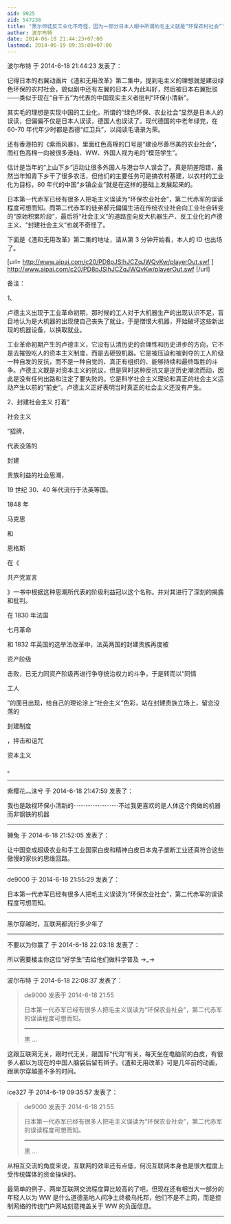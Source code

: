 ```yaml
---
aid: 9025
zid: 547238
title: "黑尔师徒反工业化不奇怪，因为一部分日本人眼中所谓的毛主义就是“环保农村社会”"
author: 波尔布特
date: 2014-06-18 21:44:23+07:00
lastmod: 2014-06-19 09:35:00+07:00
---
```


波尔布特 于 2014-6-18 21:44:23 发表了：

记得日本的右翼动画片《渣和无用改革》第二集中，提到毛主义的理想就是建设绿色环保的农村社会，貌似剧中还有左翼的日本人为此叫好，然后被日本右翼批驳——类似于现在“自干五”为代表的中国现实主义者批判“环保小清新”。

其实毛的理想是实现中国的工业化，所谓的“绿色环保、农业社会”显然是日本人的误读，但偏偏不仅是日本人误读，德国人也误读了。现代德国的中老年绿党，在 60-70 年代年少时都是西德“红卫兵”，以阅读毛语录为荣。

还有香港拍的《紫雨风暴》，里面红色高棉的口号是“建设尽善尽美的农业社会”，而红色高棉一向被很多港灿、WW、外国人视为毛的“模范学生”。

估计是当年的“上山下乡”运动让很多外国人与港台华人误会了。真是阴差阳错，虽然当年知青下乡干了很多农活，但他们的主要任务可是搞农村基建，以农村的工业化为目标，80 年代的中国“乡镇企业”就是在这样的基础上发展起来的。

日本第一代赤军已经有很多人把毛主义误读为“环保农业社会”，第二代赤军的误读程度可想而知。而第二代赤军的徒弟郝元偏偏生活在传统农业社会向工业社会转变的“原始积累阶段”，最后将“社会主义”的道路歪向反大机器生产、反工业化的卢德主义、“封建社会主义”也就不奇怪了。

下面是《渣和无用改革》第二集的地址，请从第 3 分钟开始看，本人的 ID 也出场了。

[url=
http://www.aipai.com/c20/PD8pJSIhJCZqJWQvKw/playerOut.swf
]
http://www.aipai.com/c20/PD8pJSIhJCZqJWQvKw/playerOut.swf
[/url]

备注：

1、

卢德主义出现于工业革命初期，那时候的工人对于大机器生产的出现认识不足，盲目地认为是大机器的出现使自己丧失了就业，于是憎恨大机器，开始破坏这些新出现的机器设备，以换取就业。

工业革命初期产生的卢德主义，它没有认清历史的合理性和历史进步的方向，它不是去摧毁吃人的资本主义制度，而是去砸毁机器。它是被压迫和被剥夺的工人阶级一种自发的反抗，而不是一种自觉的、真正有组织的、能够持续和最终取胜的斗争。卢德主义既是对资本主义的抗议，但是同时这种反抗又是逆历史潮流而动，因此是没有任何出路和注定了要失败的。它是科学社会主义理论和真正的社会主义运动产生以前的“前史”。卢德主义正好表明当时真正的社会主义还没有产生。

2、封建社会主义 打着“

社会主义

”招牌，

代表没落的

封建

贵族利益的社会思潮，

19 世纪 30、40 年代流行于法英等国。

1848 年

马克思

和

恩格斯

在《

共产党宣言

》一书中根据这种思潮所代表的阶级利益冠以这个名称。并对其进行了深刻的揭露和批判。

在 1830 年法国

七月革命

和 1832 年英国的选举法改革中，法英两国的封建贵族再度被

资产阶级

击败，已无力同资产阶级再进行争夺统治权力的斗争，于是转而以“同情

工人

”的面目出现，给自己的理论涂上“社会主义”色彩，站在封建贵族立场上，留恋没落的

封建制度

，抨击和诅咒

资本主义

。

---

紫樱花灬沫兮 于 2014-6-18 21:47:59 发表了：

我也是敌视环保小清新的··························不过我更喜欢的是人体这个肉做的机器而非钢铁的机器

---

獭兔 于 2014-6-18 21:52:05 发表了：

让中国变成超级农业和手工业国家白皮和精神白皮日本鬼子垄断工业还真符合这些傲慢的家伙的思维回路。

---

de9000 于 2014-6-18 21:55:29 发表了：

日本第一代赤军已经有很多人把毛主义误读为“环保农业社会”，第二代赤军的误读程度可想而知。

---

黑尔穿越时，互联网都流行多少年了

---

不要以为你赢了 于 2014-6-18 22:03:18 发表了：

所以需要楼主你这位“好学生”去给他们做科学普及 →_→

---

波尔布特 于 2014-6-18 22:08:37 发表了：

> de9000 发表于 2014-6-18 21:55
>
> 日本第一代赤军已经有很多人把毛主义误读为“环保农业社会”，第二代赤军的误读程度可想而知。
>
> ---
>
> 黑 ...

这跟互联网无关，跟时代无关，跟国际“代沟”有关，每天坐在电脑前的白皮，有很多人都以为现在的中国人脑袋后留有辫子。《渣和无用改革》可是几年前的动画，跟黑尔穿越差不多的时间。

---

ice327 于 2014-6-19 09:35:57 发表了：

> de9000 发表于 2014-6-18 21:55
>
> 日本第一代赤军已经有很多人把毛主义误读为“环保农业社会”，第二代赤军的误读程度可想而知。
>
> ---
>
> 黑 ...

从相互交流的角度来说，互联网的效率还有点低，何况互联网本身也是很大程度上受传统媒体的资金操纵的。

最简单的例子，两岸互联网交流程度算比较高的了吧，但现在还有相当大一部分的年轻人以为 WW 是什么道德圣地人间净土终极乌托邦，他们不是不上网，而是控制网络的传统门户网站刻意掩盖关于 WW 的负面信息。

---
